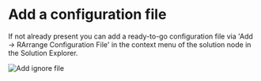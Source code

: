 # Add a configuration file

If not already present you can add a ready-to-go configuration file via 'Add -> RArrange Configuration File' in the context menu of the solution node in the Solution Explorer.

![Add ignore file](assets/addconfigurationfile.png)